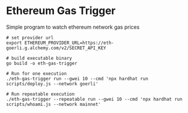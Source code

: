 # Ethereum Gas Trigger

Simple program to watch ethereum network gas prices

```shell
# set provider url
export ETHEREUM_PROVIDER_URL=https://eth-goerli.g.alchemy.com/v2/SECRET_API_KEY

# build executable binary
go build -o eth-gas-trigger

# Run for one execution 
./eth-gas-trigger run --gwei 10 --cmd 'npx hardhat run scripts/deploy.js --network goerli'

# Run repeatable execution
./eth-gas-trigger --repeatable run --gwei 10 --cmd 'npx hardhat run scripts/whoami.js --network mainnet'
```
